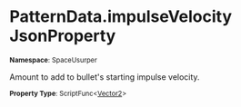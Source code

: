 # PatternData.impulseVelocity JsonProperty

<small>**Namespace**: SpaceUsurper</small>

Amount to add to bullet's starting impulse velocity.

<small>**Property Type**: ScriptFunc&lt;[Vector2](https://docs.unity3d.com/ScriptReference/Vector2.html)&gt;</small>

